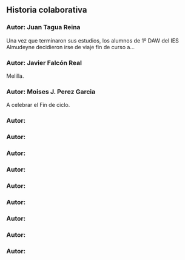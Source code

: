 ﻿## Historia colaborativa

### Autor: Juan Tagua Reina
Una vez que terminaron sus estudios, los alumnos de 1º DAW del IES Almudeyne decidieron irse de viaje fin de curso a...

### Autor: Javier Falcón Real
Melilla.

### Autor: Moises J. Perez Garcia
A celebrar el Fin de ciclo.

### Autor: 


### Autor: 


### Autor: 


### Autor: 


### Autor:


### Autor: 


### Autor: 


### Autor: 


### Autor: 
